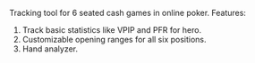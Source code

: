 Tracking tool for 6 seated cash games in online poker. Features:
1. Track basic statistics like VPIP and PFR for hero.
2. Customizable opening ranges for all six positions.
3. Hand analyzer.
